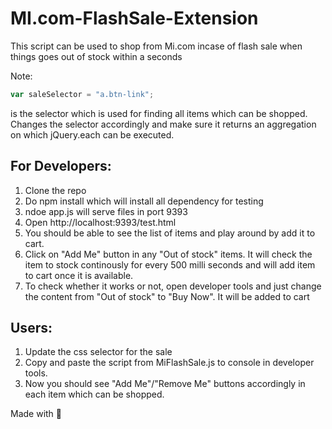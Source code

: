 # MI.com-FlashSale-Extension


This script can be used to shop from Mi.com incase of flash sale when things goes out of stock within a seconds

Note: 
  ```javascript
  var saleSelector = "a.btn-link";
  ```
  
  is the selector which is used for finding all items which can be shopped. Changes the selector accordingly and make sure it returns an aggregation on which jQuery.each can be executed.


## For Developers:

1. Clone the repo
2. Do npm install which will install all dependency for testing
3. ndoe app.js will serve files in port 9393
4. Open http://localhost:9393/test.html
5. You should be able to see the list of items and play around by add it to cart.
6. Click on "Add Me" button in any "Out of stock" items. It will check the item to stock continously for every 500 milli seconds and will add item to cart once it is available.
7. To check whether it works or not, open developer tools and just change the content from "Out of stock" to "Buy Now". It will be added to cart

## Users:

1. Update the css selector for the sale
2. Copy and paste the script from MiFlashSale.js to console in developer tools.
3. Now you should see "Add Me"/"Remove Me" buttons accordingly in each item which can be shopped.


Made with :sparkling_heart:
